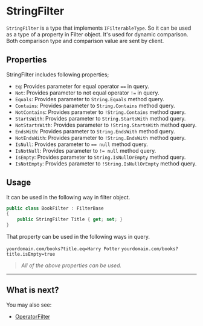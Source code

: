 # StringFilter
`StringFilter` is a type that implements `IFilterableType`. So it can be used as a type of a property in Filter object. It's used for dynamic comparison. Both comparison type and comparison value are sent by client.

## Properties
StringFilter includes following properties;

- `Eq`: Provides parameter for equal operator `==` in query.
- `Not`: Provides parameter to not equal operator `!=` in query.
- `Equals`: Provides parameter to `String.Equals` method query.
- `Contains`: Provides parameter to `String.Contains` method query.
- `NotContains`: Provides parameter to `!String.Contains` method query.
- `StartsWith`: Provides parameter to `String.StartsWith` method query.
- `NotStartsWith`: Provides parameter to `!String.StartsWith` method query.
- `EndsWith`: Provides parameter to `String.EndsWith` method query.
- `NotEndsWith`: Provides parameter to `!String.EndsWith` method query.
- `IsNull`: Provides parameter to `== null` method query.
- `IsNotNull`: Provides parameter to `!= null` method query.
- `IsEmpty`: Provides parameter to `String.IsNullOrEmpty` method query.
- `IsNotEmpty`: Provides parameter to `!String.IsNullOrEmpty` method query.

## Usage
It can be used in the following way in filter object.

```csharp
public class BookFilter : FilterBase
{
    public StringFilter Title { get; set; }
}
```

That property can be used in the following ways in query.

`yourdomain.com/books?title.eq=Harry Potter`
`yourdomain.com/books?title.isEmpty=true`

> _All of the above properties can be used._



***
## What is next?
You may also see:
- [OperatorFilter](OperatorFilter)
